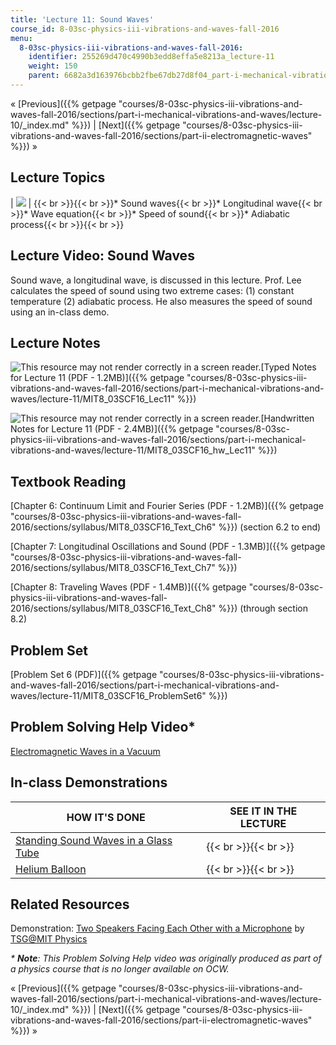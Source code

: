 ```yaml
---
title: 'Lecture 11: Sound Waves'
course_id: 8-03sc-physics-iii-vibrations-and-waves-fall-2016
menu:
  8-03sc-physics-iii-vibrations-and-waves-fall-2016:
    identifier: 255269d470c4990b3edd8effa5e8213a_lecture-11
    weight: 150
    parent: 6682a3d163976bcbb2fbe67db27d8f04_part-i-mechanical-vibrations-and-waves
---
```

« [Previous]({{% getpage "courses/8-03sc-physics-iii-vibrations-and-waves-fall-2016/sections/part-i-mechanical-vibrations-and-waves/lecture-10/_index.md" %}}) | [Next]({{% getpage "courses/8-03sc-physics-iii-vibrations-and-waves-fall-2016/sections/part-ii-electromagnetic-waves" %}}) »

Lecture Topics
--------------

| ![](https://open-learning-course-data.s3.amazonaws.com/8-03sc-physics-iii-vibrations-and-waves-fall-2016/ee1a3cb5313f6877bcae63215b0e5a2d_L11.jpg) | {{< br >}}{{< br >}}*   Sound waves{{< br >}}*   Longitudinal wave{{< br >}}*   Wave equation{{< br >}}*   Speed of sound{{< br >}}*   Adiabatic process{{< br >}}{{< br >}} 

Lecture Video: Sound Waves
--------------------------

Sound wave, a longitudinal wave, is discussed in this lecture. Prof. Lee calculates the speed of sound using two extreme cases: (1) constant temperature (2) adiabatic process. He also measures the speed of sound using an in-class demo.

Lecture Notes
-------------

![This resource may not render correctly in a screen reader.](/images/inacessible.gif)[Typed Notes for Lecture 11 (PDF - 1.2MB)]({{% getpage "courses/8-03sc-physics-iii-vibrations-and-waves-fall-2016/sections/part-i-mechanical-vibrations-and-waves/lecture-11/MIT8_03SCF16_Lec11" %}})

![This resource may not render correctly in a screen reader.](/images/inacessible.gif)[Handwritten Notes for Lecture 11 (PDF - 2.4MB)]({{% getpage "courses/8-03sc-physics-iii-vibrations-and-waves-fall-2016/sections/part-i-mechanical-vibrations-and-waves/lecture-11/MIT8_03SCF16_hw_Lec11" %}})

Textbook Reading
----------------

[Chapter 6: Continuum Limit and Fourier Series (PDF - 1.2MB)]({{% getpage "courses/8-03sc-physics-iii-vibrations-and-waves-fall-2016/sections/syllabus/MIT8_03SCF16_Text_Ch6" %}}) (section 6.2 to end) 

[Chapter 7: Longitudinal Oscillations and Sound (PDF - 1.3MB)]({{% getpage "courses/8-03sc-physics-iii-vibrations-and-waves-fall-2016/sections/syllabus/MIT8_03SCF16_Text_Ch7" %}}) 

[Chapter 8: Traveling Waves (PDF - 1.4MB)]({{% getpage "courses/8-03sc-physics-iii-vibrations-and-waves-fall-2016/sections/syllabus/MIT8_03SCF16_Text_Ch8" %}}) (through section 8.2) 

Problem Set
-----------

[Problem Set 6 (PDF)]({{% getpage "courses/8-03sc-physics-iii-vibrations-and-waves-fall-2016/sections/part-i-mechanical-vibrations-and-waves/lecture-11/MIT8_03SCF16_ProblemSet6" %}})

Problem Solving Help Video\*
----------------------------

[Electromagnetic Waves in a Vacuum](./resolveuid/fdd03639df5a1302a78456591f1294b2)

In-class Demonstrations
-----------------------

| HOW IT'S DONE | SEE IT IN THE LECTURE |
| --- | --- |
| [Standing Sound Waves in a Glass Tube](http://tsgphysics.mit.edu/front/?page=demo.php&letnum=C%2052&show=0) | {{< br >}}{{< br >}} |
| [Helium Balloon](http://tsgphysics.mit.edu/front/?page=demo.php&letnum=C%2048&show=0) | {{< br >}}{{< br >}} 

Related Resources
-----------------

Demonstration: [Two Speakers Facing Each Other with a Microphone](http://tsgphysics.mit.edu/front/?page=demo.php&letnum=C%2053&show=0) by [TSG@MIT Physics](http://tsgphysics.mit.edu/front/)

_\* **Note**: This Problem Solving Help video was originally produced as part of a physics course that is no longer available on OCW._

« [Previous]({{% getpage "courses/8-03sc-physics-iii-vibrations-and-waves-fall-2016/sections/part-i-mechanical-vibrations-and-waves/lecture-10/_index.md" %}}) | [Next]({{% getpage "courses/8-03sc-physics-iii-vibrations-and-waves-fall-2016/sections/part-ii-electromagnetic-waves" %}}) »